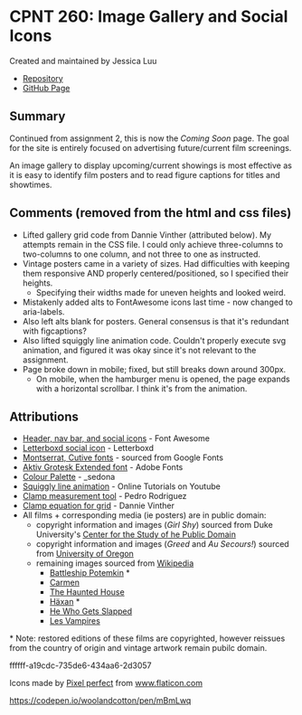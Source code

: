 # CPNT 260: Image Gallery and Social Icons

Created and maintained by Jessica Luu

- [Repository](https://github.com/jluu38/cpnt260-a3/)
- [GitHub Page](https://jluu38.github.io/cpnt260-a3/)

## Summary

Continued from assignment 2, this is now the *Coming Soon* page. The goal for the site is entirely focused on advertising future/current film screenings.

An image gallery to display upcoming/current showings is most effective as it is easy to identify film posters and to read figure captions for titles and showtimes.

## Comments (removed from the html and css files)

- Lifted gallery grid code from Dannie Vinther (attributed below). My attempts remain in the CSS file. I could only achieve three-columns to two-columns to one column, and not three to one as instructed.
- Vintage posters came in a variety of sizes. Had difficulties with keeping them responsive AND properly centered/positioned, so I specified their heights.
  - Specifying their widths made for uneven heights and looked weird.
- Mistakenly added alts to FontAwesome icons last time - now changed to aria-labels.
- Also left alts blank for posters. General consensus is that it's redundant with figcaptions?
- Also lifted squiggly line animation code. Couldn't properly execute svg animation, and figured it was okay since it's not relevant to the assignment.
- Page broke down in mobile; fixed, but still breaks down around 300px.
  - On mobile, when the hamburger menu is opened, the page expands with a horizontal scrollbar. I think it's from the animation.

## Attributions

- [Header, nav bar, and social icons](https://fontawesome.com/license/free) - Font Awesome
- [Letterboxd social icon](https://letterboxd.com/about/brand/) - Letterboxd
- [Montserrat, Cutive fonts](https://fonts.google.com/?query=cuti&sidebar.open=true&selection.family=Cutive|Montserrat:wght@100) - sourced from Google Fonts
- [Aktiv Grotesk Extended font](https://fonts.adobe.com/fonts/aktiv-grotesk) - Adobe Fonts
- [Colour Palette](https://lospec.com/palette-list/warmlight) - _sedona
- [Squiggly line animation](https://www.youtube.com/watch?v=BfdHnxpnQyw) - Online Tutorials on Youtube
- [Clamp measurement tool](https://css-tricks.com/linearly-scale-font-size-with-css-clamp-based-on-the-viewport/) - Pedro Rodriguez
- [Clamp equation for grid](https://blog.logrocket.com/flexible-layouts-without-media-queries/) - Dannie Vinther
- All films + corresponding media (ie posters) are in public domain:
  - copyright information and images (*Girl Shy*) sourced from Duke University's [Center for the Study of he Public Domain](  https://web.law.duke.edu/cspd/publicdomainday/2020/)
  - copyright information and images (*Greed* and *Au Secours!*) sourced from [University of Oregon](https://expo.uoregon.edu/spotlight/public-domain-day-2020)
  - remaining images sourced from [Wikipedia](  https://en.wikipedia.org/wiki/Wikipedia:Public_domain_image_resources)
    - [Battleship Potemkin](https://commons.wikimedia.org/wiki/File:Vintage_Potemkin.jpg) *
    - [Carmen](https://commons.wikimedia.org/wiki/File:Rosabel_Morrison_-_Carmen_poster.png)
    - [The Haunted House](https://commons.wikimedia.org/wiki/File:Haunted_house1921.jpg)
    - [Häxan](https://en.wikipedia.org/wiki/H%C3%A4xan#/media/File:Haxan_sv_poster.jpg) *
    - [He Who Gets Slapped](https://commons.wikimedia.org/wiki/File:He_Who_Gets_Slapped.jpg)
    - [Les Vampires](https://commons.wikimedia.org/wiki/File:Lesvampiresposter.jpg)

\* Note: restored editions of these films are copyrighted, however reissues from the country of origin and vintage artwork remain pubilc domain.



ffffff-a19cdc-735de6-434aa6-2d3057

<div>Icons made by <a href="https://www.flaticon.com/authors/pixel-perfect" title="Pixel perfect">Pixel perfect</a> from <a href="https://www.flaticon.com/" title="Flaticon">www.flaticon.com</a></div>

https://codepen.io/woolandcotton/pen/mBmLwq